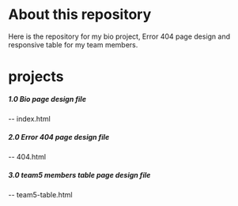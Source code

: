 # About this repository
Here is the repository for my bio project, Error 404 page design and responsive table for my team members.

# projects
##### 1.0 Bio page design file
-- index.html

##### 2.0 Error 404 page design file
-- 404.html

##### 3.0 team5 members table page design file
-- team5-table.html

